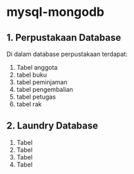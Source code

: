 # mysql-mongodb

## 1. Perpustakaan Database 
Di dalam database perpustakaan terdapat:
 1. Tabel anggota
 2. tabel buku
 3. tabel peminjaman
 4. tabel pengembalian
 5. tabel petugas
 6. tabel rak


## 2. Laundry Database
1. Tabel
2. Tabel 
3. Tabel
4. Tabel
